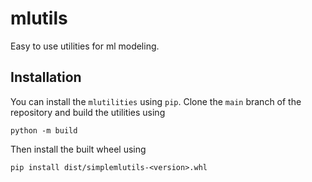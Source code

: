 # mlutils

Easy to use utilities for ml modeling.

## Installation

You can install the ```mlutilities``` using ```pip```. Clone the ```main``` branch of the repository
and build the utilities using

```
python -m build
```

Then install the built wheel using

```
pip install dist/simplemlutils-<version>.whl
```
